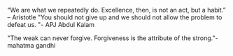 “We are what we repeatedly do. Excellence, then, is not an act, but a habit.” – Aristotle
"You should not give up and we should not allow the problem to defeat us. "- APJ Abdul Kalam

"The weak can never forgive. Forgiveness is the attribute of the strong."-mahatma gandhi


